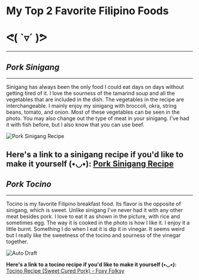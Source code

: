 # My Top 2 Favorite Filipino Foods 
# ᕙ( `▿´ )ᕗ
---------
## <em> Pork Sinigang </em>
----------
Sinigang has always been the only food I could eat days on days without getting tired of it. I love the sourness of the tamarind soup and all the vegetables that are included in the dish. The vegetables in the recipe are interchangeable. I mainly enjoy my sinigang with broccoli, okra, string beans, tomato, and onion. Most of these vegetables can be seen in the photo. You may also change out the type of meat in your sinigang. I've had it with fish before, but I also know that you can use beef.

![Pork Sinigang Recipe](https://panlasangpinoy.com/wp-content/uploads/2018/11/Pork-Sinigang-Recipe-500x500.jpg)

<strong>Here's a link to a sinigang recipe if you'd like to make it yourself (•◡•):</strong>
[Pork Sinigang Recipe](https://panlasangpinoy.com/pork-sinigang-na-baboy-recipe/#recipe)
-----
## <em> Pork Tocino </em>
--------
 Tocino is my favorite Filipino breakfast food. Its flavor is the opposite of sinigang, which is sweet. Unlike sinigang I've never had it with any other meat besides pork. I love to eat it as shown in the picture, with rice and sometimes egg. The way it is cooked in the photo is how I like it. I enjoy it a little burnt. Something I do when I eat it is dip it in vinegar. It seems weird but I really like the sweetness of the tocino and sourness of the vinegar together.  

![Auto Draft](https://ayellowbowl.com/wp-content/uploads/2020/02/IMG_5523.jpg)

<strong>Here's a link to a tocino recipe if you'd like to make it yourself (•◡•):</strong>
[Tocino Recipe (Sweet Cured Pork) - Foxy Folksy](https://www.foxyfolksy.com/tocino-recipe-sweet-cured-pork/)
